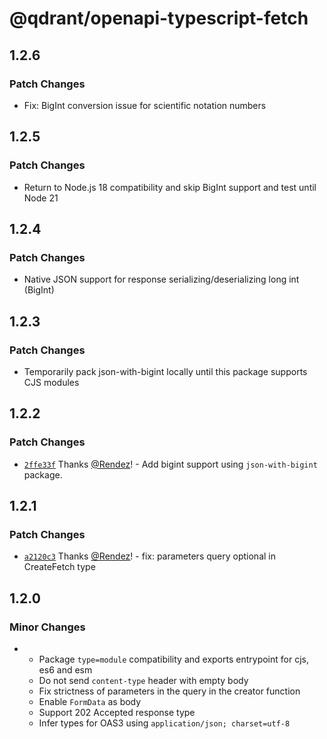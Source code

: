 # @qdrant/openapi-typescript-fetch

## 1.2.6

### Patch Changes

- Fix: BigInt conversion issue for scientific notation numbers 


## 1.2.5

### Patch Changes

- Return to Node.js 18 compatibility and skip BigInt support and test until Node 21

## 1.2.4

### Patch Changes

- Native JSON support for response serializing/deserializing long int (BigInt)

## 1.2.3

### Patch Changes

- Temporarily pack json-with-bigint locally until this package supports CJS modules

## 1.2.2

### Patch Changes

- [`2ffe33f`](https://github.com/qdrant/openapi-typescript-fetch/commit/2ffe33f8437d1fcc4bd337dccea4588887591727) Thanks [@Rendez](https://github.com/Rendez)! - Add bigint support using `json-with-bigint` package.

## 1.2.1

### Patch Changes

- [`a2120c3`](https://github.com/qdrant/openapi-typescript-fetch/commit/a2120c3f5e22cd289760784a579bb1e50d7fd280) Thanks [@Rendez](https://github.com/Rendez)! - fix: parameters query optional in CreateFetch type

## 1.2.0

### Minor Changes

- - Package `type=module` compatibility and exports entrypoint for cjs, es6 and esm
  - Do not send `content-type` header with empty body
  - Fix strictness of parameters in the query in the creator function
  - Enable `FormData` as body
  - Support 202 Accepted response type
  - Infer types for OAS3 using `application/json; charset=utf-8`
